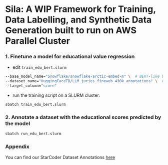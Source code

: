 # Sila: A WIP Framework for Training, Data Labelling, and Synthetic Data Generation built to run on AWS Parallel Cluster

### 1. Finetune a model for educational value regression

* edit `train_edu_bert.slurm`
```bash
--base_model_name="Snowflake/snowflake-arctic-embed-m" \  # BERT-like base model
--dataset_name="HuggingFaceTB/LLM_juries_fineweb_430k_annotations" \  # Llama3-annotated eduational value dataset
--target_column="score" 
```
* run the training script on a SLURM cluster:
```bash
sbatch train_edu_bert.slurm
```

### 2. Annotate a dataset with the educational scores predicted by the model
    
```bash
sbatch run_edu_bert.slurm
```

### Appendix

You can find our StarCoder Dataset Annotations [here]([url](https://huggingface.co/datasets/kaizen9/starcoder_annotations))
